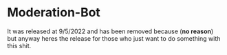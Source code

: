 # Moderation-Bot

It was released at 9/5/2022 and has been removed because (**no reason**) but anyway heres the release for those who just want to do something 
with this shit.
